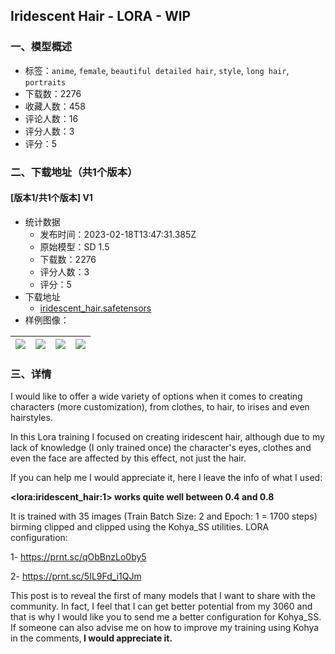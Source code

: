 ## Iridescent Hair - LORA - WIP
### 一、模型概述

- 标签：`anime`, `female`, `beautiful detailed hair`, `style`, `long hair`, `portraits`
- 下载数：2276
- 收藏人数：458
- 评论人数：16
- 评分人数：3
- 评分：5

### 二、下载地址（共1个版本）

#### [版本1/共1个版本] V1

- 统计数据
  - 发布时间：2023-02-18T13:47:31.385Z
  - 原始模型：SD 1.5
  - 下载数：2276
  - 评分人数：3
  - 评分：5
- 下载地址
  - [iridescent_hair.safetensors](https://civitai.com/api/download/models/10117)
- 样例图像：

| <img src="https://image.civitai.com/xG1nkqKTMzGDvpLrqFT7WA/843c2dea-5c0b-4654-3017-7ac435718a00/width=450/99173.jpeg" /> | <img src="https://image.civitai.com/xG1nkqKTMzGDvpLrqFT7WA/896c9767-a434-4ba3-11bf-11ea24dee800/width=450/98760.jpeg" /> | <img src="https://image.civitai.com/xG1nkqKTMzGDvpLrqFT7WA/7056c556-a9e9-424b-6acb-cafe383bf400/width=450/98759.jpeg" /> | <img src="https://image.civitai.com/xG1nkqKTMzGDvpLrqFT7WA/3c79e0b1-6c78-4ba4-53ee-9964c2f7b600/width=450/98758.jpeg" /> |
| ---- | ---- | ---- | ---- |


### 三、详情
<p>I would like to offer a wide variety of options when it comes to creating characters (more customization), from clothes, to hair, to irises and even hairstyles.</p><p>In this Lora training I focused on creating iridescent hair, although due to my lack of knowledge (I only trained once) the character's eyes, clothes and even the face are affected by this effect, not just the hair.</p><p>If you can help me I would appreciate it, here I leave the info of what I used:</p><p><strong>&lt;lora:iridescent_hair:1&gt; works quite well between 0.4 and 0.8</strong></p><p>It is trained with 35 images (Train Batch Size: 2 and Epoch: 1 = 1700 steps) birming clipped and clipped using the Kohya_SS utilities. LORA configuration:</p><p>1- <a target="_blank" rel="ugc" href="https://prnt.sc/qObBnzLo0by5">https://prnt.sc/qObBnzLo0by5</a></p><p>2- <a target="_blank" rel="ugc" href="https://prnt.sc/5IL9Fd_i1QJm">https://prnt.sc/5IL9Fd_i1QJm</a></p><p>This post is to reveal the first of many models that I want to share with the community. In fact, I feel that I can get better potential from my 3060 and that is why I would like you to send me a better configuration for Kohya_SS. If someone can also advise me on how to improve my training using Kohya in the comments,<strong> I would appreciate it.</strong></p>